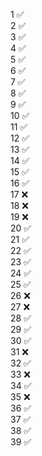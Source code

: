 1	✅
<br>
2	✅
<br>
3	✅
<br>
4	✅
<br>
5	✅
<br>
6	✅
<br>
7	✅
<br>
8	✅
<br>
9	✅
<br>
10	✅
<br>
11	✅
<br>
12	✅
<br>
13	✅
<br>
14	✅
<br>
15	✅
<br>
16	✅
<br>
17	❌
<br>
18	❌
<br>
19	❌
<br>
20	✅
<br>
21	✅
<br>
22	✅
<br>
23	✅
<br>
24	✅
<br>
25	✅
<br>
26	❌
<br>
27	❌
<br>
28	✅
<br>
29	✅
<br>
30	✅
<br>
31	❌
<br>
32	✅
<br>
33	❌
<br>
34	✅
<br>
35	❌
<br>
36	✅
<br>
37	✅
<br>
38	✅
<br>
39	✅
